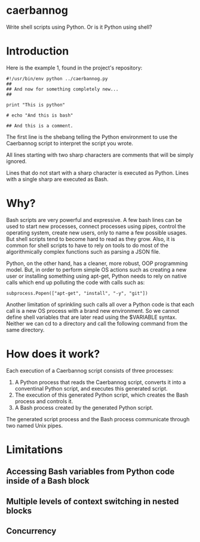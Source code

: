 # caerbannog

Write shell scripts using Python. Or is it Python using shell?

# Introduction

Here is the example 1, found in the project's repository:

    #!/usr/bin/env python ../caerbannog.py
    ##
    ## And now for something completely new...
    ##

    print "This is python"

    # echo "And this is bash"

    ## And this is a comment.

The first line is the shebang telling the Python environment to use the Caerbannog script to interpret the script you
wrote.

All lines starting with two sharp characters are comments that will be simply ignored.

Lines that do not start with a sharp character is executed as Python. Lines with a single sharp are executed as Bash.

# Why?

Bash scripts are very powerful and expressive. A few bash lines can be used to start new processes, connect processes
using pipes, control the operating system, create new users, only to name a few possible usages. But shell scripts tend
to become hard to read as they grow. Also, it is common for shell scripts to have to rely on tools to do most of the
algorithmically complex functions such as parsing a JSON file.

Python, on the other hand, has a cleaner, more robust, OOP programming model. But, in order to perform simple OS actions
such as creating a new user or installing something using apt-get, Python needs to rely on native calls which end up
polluting the code with calls such as:

    subprocess.Popen(["apt-get", "install", "-y", "git"])

Another limitation of sprinkling such calls all over a Python code is that each call is a new OS process with a brand
new environment. So we cannot define shell variables that are later read using the $VARIABLE syntax. Neither we can
cd to a directory and call the following command from the same directory.

# How does it work?

Each execution of a Caerbannog script consists of three processes:

1. A Python process that reads the Caerbannog script, converts it into a conventinal Python script, and executes this
generated script.
1. The execution of this generated Python script, which creates the Bash process and controls it.
1. A Bash process created by the generated Python script.

The generated script process and the Bash process communicate through two named Unix pipes.

# Limitations

## Accessing Bash variables from Python code inside of a Bash block

## Multiple levels of context switching in nested blocks

## Concurrency
